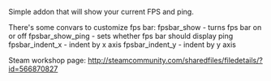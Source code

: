 Simple addon that will show your current FPS and ping.

There's some convars to customize fps bar: 
  fpsbar_show - turns fps bar on or off 
  fpsbar_show_ping - sets whether fps bar should display ping 
  fpsbar_indent_x - indent by x axis 
  fpsbar_indent_y - indent by y axis
  
  
Steam workshop page: http://steamcommunity.com/sharedfiles/filedetails/?id=566870827
